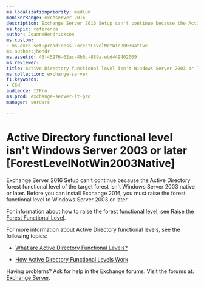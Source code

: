 ```yaml
---
ms.localizationpriority: medium
monikerRange: exchserver-2016
description: Exchange Server 2016 Setup can't continue because the Active Directory forest functional level isn't Windows Server 2003 native or later.
ms.topic: reference
author: JoanneHendrickson
ms.custom:
- ms.exch.setupreadiness.ForestLevelNotWin2003Native
ms.author:jhendr
ms.assetid: 45f45976-62ac-4b6c-889a-ebd449402009
ms.reviewer: 
title: Active Directory functional level isn't Windows Server 2003 or later [ForestLevelNotWin2003Native]
ms.collection: exchange-server
f1.keywords:
- CSH
audience: ITPro
ms.prod: exchange-server-it-pro
manager: serdars

---
```


# Active Directory functional level isn't Windows Server 2003 or later [ForestLevelNotWin2003Native]

Exchange Server 2016 Setup can't continue because the Active Directory forest functional level of the target forest isn't Windows Server 2003 native or later. Before you can install Exchange 2016, you must raise the forest functional level to Windows Server 2003 or later.

For information about how to raise the forest functional level, see [Raise the Forest Functional Level](/previous-versions/windows/it-pro/windows-server-2008-R2-and-2008/cc730985(v=ws.11)).

For more information about Active Directory functional levels, see the following topics:

- [What are Active Directory Functional Levels?](/previous-versions/windows/it-pro/windows-server-2003/cc787290(v=ws.10))

- [How Active Directory Functional Levels Work](/previous-versions/windows/it-pro/windows-server-2003/cc739548(v=ws.10))

Having problems? Ask for help in the Exchange forums. Visit the forums at: [Exchange Server](https://social.technet.microsoft.com/forums/office/home?category=exchangeserver).
